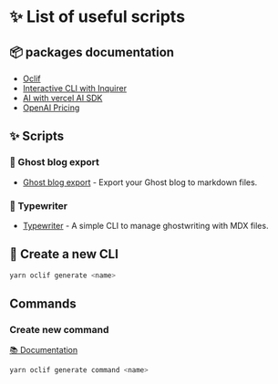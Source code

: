 # ✨ List of useful scripts

## 📦 packages documentation

- [Oclif](https://oclif.io/docs/introduction)
- [Interactive CLI with Inquirer](https://www.npmjs.com/package/@inquirer/prompts)
- [AI with vercel AI SDK](https://sdk.vercel.ai/docs/getting-started/nodejs)
- [OpenAI Pricing](https://openai.com/api/pricing/)

## ✨ Scripts

### 📝 Ghost blog export

- [Ghost blog export](/ghost-blog-export/README.md) - Export your Ghost blog to markdown files.

### 📝 Typewriter

- [Typewriter](/typewriter/README.md) - A simple CLI to manage ghostwriting with MDX files.

## 🚀 Create a new CLI

```bash
yarn oclif generate <name>
```

## Commands

### Create new command

[📚 Documentation](https://oclif.io/docs/generator_commands)

```bash
yarn oclif generate command <name>
```
